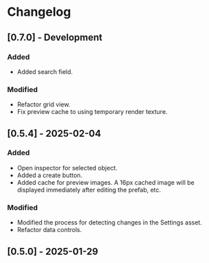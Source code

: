 # Changelog

## [0.7.0] - Development
### Added
- Added search field.

### Modified
- Refactor grid view.
- Fix preview cache to using temporary render texture.

## [0.5.4] - 2025-02-04
### Added
- Open inspector for selected object.
- Added a create button.
- Added cache for preview images. A 16px cached image will be displayed immediately after editing the prefab, etc.

### Modified
- Modified the process for detecting changes in the Settings asset.
- Refactor data controls.

## [0.5.0] - 2025-01-29
